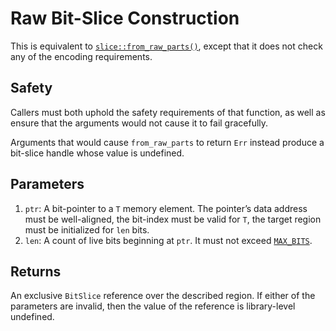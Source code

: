# Raw Bit-Slice Construction

This is equivalent to [`slice::from_raw_parts()`], except that it does not check
any of the encoding requirements.

## Safety

Callers must both uphold the safety requirements of that function, as well as
ensure that the arguments would not cause it to fail gracefully.

Arguments that would cause `from_raw_parts` to return `Err` instead produce a
bit-slice handle whose value is undefined.

## Parameters

1. `ptr`: A bit-pointer to a `T` memory element. The pointer’s data address must
   be well-aligned, the bit-index must be valid for `T`, the target region
   must be initialized for `len` bits.
1. `len`: A count of live bits beginning at `ptr`. It must not exceed
   [`MAX_BITS`].

## Returns

An exclusive `BitSlice` reference over the described region. If either of the
parameters are invalid, then the value of the reference is library-level
undefined.

[`MAX_BITS`]: crate::slice::BitSlice::MAX_BITS
[`slice::from_raw_parts()`]: crate::slice::from_raw_parts
